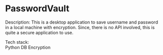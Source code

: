 # PasswordVault  

Description:  This is a desktop application to save username and password in a local machine with encryption. Since, there is no API involved, this is quite a secure application to use.   

Tech stack:  
Python 
DB
Encryption
